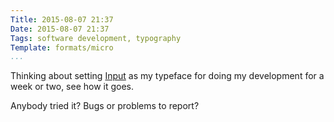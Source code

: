 ```yaml
---
Title: 2015-08-07 21:37
Date: 2015-08-07 21:37
Tags: software development, typography
Template: formats/micro
...
```


Thinking about setting [Input] as my typeface for doing my development for a
week or two, see how it goes.

Anybody tried it? Bugs or problems to report?

[Input]: http://input.fontbureau.com
